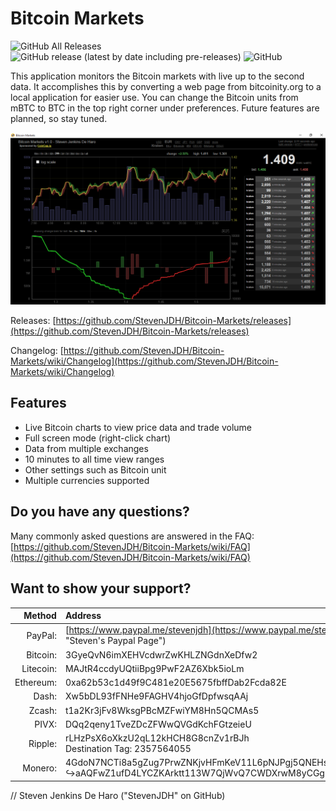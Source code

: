 # Bitcoin Markets

![GitHub All Releases](https://img.shields.io/github/downloads/StevenJDH/Bitcoin-Markets/total)
![GitHub release (latest by date including pre-releases)](https://img.shields.io/github/v/release/StevenJDH/Bitcoin-Markets?include_prereleases)
![GitHub](https://img.shields.io/github/license/StevenJDH/Bitcoin-Markets)

This application monitors the Bitcoin markets with live up to the second data. It accomplishes this by converting a web page from bitcoinity.org to a local application for easier use. You can change the Bitcoin units from mBTC to BTC in the top right corner under preferences. Future features are planned, so stay tuned. 

![Program Screenshot](bitcoin-ss.png "Screenshot")

Releases: [https://github.com/StevenJDH/Bitcoin-Markets/releases](https://github.com/StevenJDH/Bitcoin-Markets/releases)

Changelog: [https://github.com/StevenJDH/Bitcoin-Markets/wiki/Changelog](https://github.com/StevenJDH/Bitcoin-Markets/wiki/Changelog)

## Features
* Live Bitcoin charts to view price data and trade volume
* Full screen mode (right-click chart)
* Data from multiple exchanges
* 10 minutes to all time view ranges
* Other settings such as Bitcoin unit
* Multiple currencies supported

## Do you have any questions?
Many commonly asked questions are answered in the FAQ:
[https://github.com/StevenJDH/Bitcoin-Markets/wiki/FAQ](https://github.com/StevenJDH/Bitcoin-Markets/wiki/FAQ)

## Want to show your support?

|Method       | Address                                                                                                    |
|------------:|:-----------------------------------------------------------------------------------------------------------|
|PayPal:      | [https://www.paypal.me/stevenjdh](https://www.paypal.me/stevenjdh "Steven's Paypal Page")                  |
|Bitcoin:     | 3GyeQvN6imXEHVcdwrZwKHLZNGdnXeDfw2                                                                         |
|Litecoin:    | MAJtR4ccdyUQtiiBpg9PwF2AZ6Xbk5ioLm                                                                         |
|Ethereum:    | 0xa62b53c1d49f9C481e20E5675fbffDab2Fcda82E                                                                 |
|Dash:        | Xw5bDL93fFNHe9FAGHV4hjoGfDpfwsqAAj                                                                         |
|Zcash:       | t1a2Kr3jFv8WksgPBcMZFwiYM8Hn5QCMAs5                                                                        |
|PIVX:        | DQq2qeny1TveZDcZFWwQVGdKchFGtzeieU                                                                         |
|Ripple:      | rLHzPsX6oXkzU2qL12kHCH8G8cnZv1rBJh<br />Destination Tag: 2357564055                                        |
|Monero:      | 4GdoN7NCTi8a5gZug7PrwZNKjvHFmKeV11L6pNJPgj5QNEHsN6eeX3D<br />&#8618;aAQFwZ1ufD4LYCZKArktt113W7QjWvQ7CWDXrwM8yCGgEdhV3Wt|


// Steven Jenkins De Haro ("StevenJDH" on GitHub)
